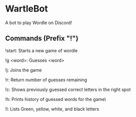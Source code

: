 # WartleBot
A bot to play Wordle on Discord!

## Commands (Prefix "!")
!start: Starts a new game of wordle

!g \<word\>: Guesses \<word\>

!j: Joins the game

!r: Return number of guesses remaining

!c: Shows previously guessed correct letters in the right spot

!h: Prints history of guessed words for the game\

!l: Lists Green, yellow, white, and black letters
